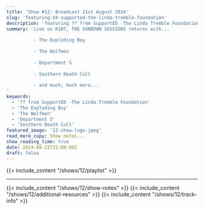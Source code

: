 ```yaml
---
title: 'Show #12: Broadcast 21st August 2024'
slug: 'featuring-XX-supported-the-linda-tremble-foundation'
description: 'featuring ?? from SupportED -The Linda Tremble Foundation'
summary: 'Live on K107, THE SUNDOWN SESSIONS returns with...
 
          - The Exploding Boy 
                    
          - The Wolfmen
          
          - Department S
          
          - Southern Death Cult
          
          - and much, much more...
'
keywords:
  - '?? from SupportED -The Linda Tremble Foundation'
  - 'The Exploding Boy'
  - 'The Wolfmen'
  - 'Department S'
  - 'Southern Death Cult'
featured_image: '12-show-logo.jpeg'
read_more_copy: Show notes...
show_reading_time: true
date: 2024-08-21T22:00:00Z
draft: false
---
```

{{< include_content "/shows/12/playlist" >}}

---

{{< include_content "/shows/12/show-notes" >}}
{{< include_content "/shows/12/additional-resources" >}}
{{< include_content "/shows/12/track-info" >}}